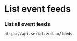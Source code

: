 # List event feeds

### List all event feeds <a id="list-all-event-feeds"></a>

```
https://api.serialized.io/feeds
```



